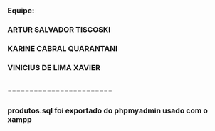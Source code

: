 ### Equipe:

### ARTUR SALVADOR TISCOSKI

### KARINE CABRAL QUARANTANI

### VINICIUS DE LIMA XAVIER

## ------------------------

### produtos.sql foi exportado do phpmyadmin usado com o xampp
